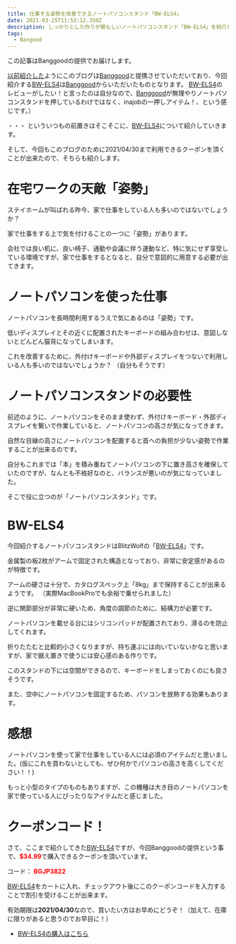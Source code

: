 ```yaml
---
title: 仕事する姿勢を改善できるノートパソコンスタンド「BW-ELS4」
date: 2021-03-25T11:53:12.350Z
description: しっかりとした作りが頼もしいノートパソコンスタンド「BW-ELS4」を紹介します。
tags:
  - Bangood
---
```


この記事はBanggoodの提供でお届けします。

[以前紹介した](../../post/中国ecサイトbanggood/)ようにこのブログは[Banggood](https://jp.banggood.com/?p=0M092355466124202012)と提携させていただいており、今回紹介する[BW-ELS4](https://www.banggood.com/BlitzWolfBW-ELS4-Laptop-Stand-Bracket-Foldable-Aluminum-Alloy-Laptop-Stand-Heat-Dissipation-Adjustable-Angle-Hold-up-to-8kg-Broad-Compatibility-p-1764855.html?p=0M092355466124202012)は[Banggood](https://jp.banggood.com/?p=0M092355466124202012)からいただいたものとなります。 [BW-ELS4](https://www.banggood.com/BlitzWolfBW-ELS4-Laptop-Stand-Bracket-Foldable-Aluminum-Alloy-Laptop-Stand-Heat-Dissipation-Adjustable-Angle-Hold-up-to-8kg-Broad-Compatibility-p-1764855.html?p=0M092355466124202012)のレビューがしたい！と言ったのは自分なので、[Banggood](https://jp.banggood.com/?p=0M092355466124202012)が無理やりノートパソコンスタンドを押しているわけではなく、inajobの一押しアイテム！、という感じです。）

・・・ といういつもの前置きはそこそこに、[BW-ELS4](https://www.banggood.com/BlitzWolfBW-ELS4-Laptop-Stand-Bracket-Foldable-Aluminum-Alloy-Laptop-Stand-Heat-Dissipation-Adjustable-Angle-Hold-up-to-8kg-Broad-Compatibility-p-1764855.html?p=0M092355466124202012)について紹介していきます。

そして、今回もこのブログのために2021/04/30まで利用できるクーポンを頂くことが出来たので、そちらも紹介します。


# 在宅ワークの天敵「姿勢」

ステイホームが叫ばれる昨今、家で仕事をしている人も多いのではないでしょうか？

家で仕事をする上で気を付けることの一つに「姿勢」があります。

会社では良い机に、良い椅子、通勤や会議に伴う運動など、特に気にせず享受している環境ですが、家で仕事をするとなると、自分で意図的に用意する必要が出てきます。

# ノートパソコンを使った仕事

ノートパソコンを長時間利用するうえで気にあるのは「姿勢」です。

低いディスプレイとその近くに配置されたキーボードの組み合わせは、意図しないとどんどん猫背になってしまいます。

これを改善するために、外付けキーボードや外部ディスプレイをつないで利用しいる人も多いのではないでしょうか？
（自分もそうです）

# ノートパソコンスタンドの必要性

前述のように、ノートパソコンをそのまま使わず、外付けキーボード・外部ディスプレイを繋いで作業していると、ノートパソコンの高さが気になってきます。

自然な目線の高さにノートパソコンを配置すると首への負担が少ない姿勢で作業することが出来るのです。

自分もこれまでは「本」を積み重ねてノートパソコンの下に置き高さを確保していたのですが、なんとも不格好なのと、バランスが悪いのが気になっていました。

そこで役に立つのが「ノートパソコンスタンド」です。

# BW-ELS4

今回紹介するノートパソコンスタンドはBlitzWolfの「[BW-ELS4](https://www.banggood.com/BlitzWolfBW-ELS4-Laptop-Stand-Bracket-Foldable-Aluminum-Alloy-Laptop-Stand-Heat-Dissipation-Adjustable-Angle-Hold-up-to-8kg-Broad-Compatibility-p-1764855.html?p=0M092355466124202012)」です。

金属製の板2枚がアームで固定された構造となっており、非常に安定感があるのが特徴です。

アームの硬さは十分で、カタログスペック上「8kg」まで保持することが出来るようです。
（実際MacBookProでも余裕で乗せられました）

逆に関節部分が非常に硬いため、角度の調節のために、結構力が必要です。

ノートパソコンを載せる台にはシリコンパッドが配置されており、滑るのを防止してくれます。

折りたたむと比較的小さくなりますが、持ち運ぶには向いていないかなと思いますが、家で据え置きで使うには安心感のある作りです。

このスタンドの下には空間ができるので、キーボードをしまっておくのにも良さそうです。

また、空中にノートパソコンを固定するため、パソコンを放熱する効果もあります。

# 感想

ノートパソコンを使って家で仕事をしている人には必須のアイテムだと思いました。(仮にこれを買わないとしても、ぜひ何かでパソコンの高さを高くしてください！！)

もっと小型のタイプのものもありますが、この機種は大き目のノートパソコンを家で使っている人にぴったりなアイテムだと感じました。

# クーポンコード！

さて、ここまで紹介してきた[BW-ELS4](https://www.banggood.com/BlitzWolfBW-ELS4-Laptop-Stand-Bracket-Foldable-Aluminum-Alloy-Laptop-Stand-Heat-Dissipation-Adjustable-Angle-Hold-up-to-8kg-Broad-Compatibility-p-1764855.html?p=0M092355466124202012)ですが、今回Banggoodの提供という事で、<span style="color:red">**$34.99**</span>で購入できるクーポンを頂いています。

コード：
<span style="color:red">**BGJP3822**</span>

[BW-ELS4](https://www.banggood.com/BlitzWolfBW-ELS4-Laptop-Stand-Bracket-Foldable-Aluminum-Alloy-Laptop-Stand-Heat-Dissipation-Adjustable-Angle-Hold-up-to-8kg-Broad-Compatibility-p-1764855.html?p=0M092355466124202012)をカートに入れ、チェックアウト後にこのクーポンコードを入力することで割引を受けることが出来ます。

有効期限は**2021/04/30**なので、買いたい方はお早めにどうぞ！（加えて、在庫に限りがあると思うのでお早目に！）

- [BW-ELS4の購入はこちら](https://www.banggood.com/BlitzWolfBW-ELS4-Laptop-Stand-Bracket-Foldable-Aluminum-Alloy-Laptop-Stand-Heat-Dissipation-Adjustable-Angle-Hold-up-to-8kg-Broad-Compatibility-p-1764855.html?p=0M092355466124202012)

